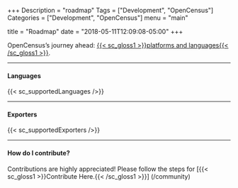 +++
Description = "roadmap"
Tags = ["Development", "OpenCensus"]
Categories = ["Development", "OpenCensus"]
menu = "main"

title = "Roadmap"
date = "2018-05-11T12:09:08-05:00"
+++

OpenCensus’s journey ahead: [{{< sc_gloss1 >}}platforms and languages{{< /sc_gloss1 >}}](https://opensource.googleblog.com/2018/05/opencensus-journey-ahead-part-1.html).

---

#### Languages  

{{< sc_supportedLanguages />}}


---

#### Exporters  

{{< sc_supportedExporters />}}

---

#### How do I contribute?

Contributions are highly appreciated! Please follow the steps for [{{< sc_gloss1 >}}Contribute Here.{{< /sc_gloss1 >}}]
(/community)
